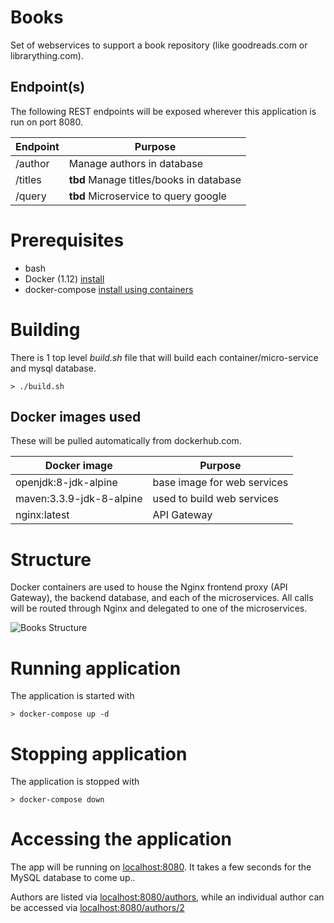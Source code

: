 # Books
Set of webservices to support a book repository (like goodreads.com or librarything.com). 

## Endpoint(s)
The following REST endpoints will be exposed wherever this application is run on port 8080.

Endpoint | Purpose
--- | ---
/author | Manage authors in database
/titles | **tbd** Manage titles/books in database
/query | **tbd** Microservice to query google|amazon for books and authors

# Prerequisites

* bash
* Docker (1.12) [install](https://docs.docker.com/engine/installation/)
* docker-compose [install using containers](https://docs.docker.com/compose/install/#/install-as-a-container)


# Building

There is 1 top level *build.sh* file that will build each container/micro-service and mysql database.
```
> ./build.sh
```


## Docker images used

These will be pulled automatically from dockerhub.com.

Docker image | Purpose
--- | ---
openjdk:8-jdk-alpine | base image for web services
maven:3.3.9-jdk-8-alpine  | used to build web services
nginx:latest | API Gateway

# Structure

Docker containers are used to house the Nginx frontend proxy (API Gateway), the backend database, and each of the microservices. All calls will be routed through Nginx and delegated to one of the microservices.

![Books Structure](https://github.com/hipposareevil/books/blob/master/structure.png)

# Running application

The application is started with
```
> docker-compose up -d
```
# Stopping application

The application is stopped with
```
> docker-compose down
```

# Accessing the application

The app will be running on [localhost:8080](http://localhost:8080). It takes a few seconds for the MySQL database to come up..

Authors are listed via [localhost:8080/authors](http://localhost:8080/authors), while an individual author can be accessed via [localhost:8080/authors/2](http://localhost:8080/authors/2)




